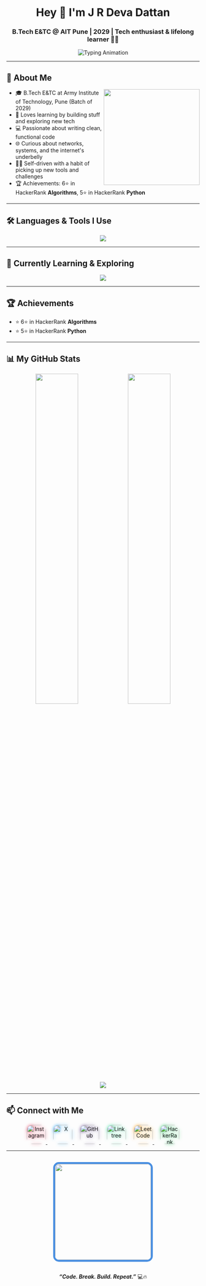 <!-- README.md -->
<h1 align="center">Hey 👋 I'm J R Deva Dattan</h1>
<h3 align="center">B.Tech E&TC @ AIT Pune | 2029 | Tech enthusiast & lifelong learner 🚀✨</h3>

<p align="center">
  <img src="https://readme-typing-svg.demolab.com?font=Fira+Code&size=24&pause=1000&center=true&vCenter=true&width=600&lines=Hi%2C+I'm+J+R+Deva+Dattan+%F0%9F%91%8B;Builder+%7C+Learner+%7C+Explorer+%F0%9F%9A%80;Python%2C+C%2B%2B%2C+Linux+Lover+%F0%9F%90%A7;Currently+learning+Java%2C+Fullstack+%F0%9F%96%A5%EF%B8%8F;Follow+my+tech+journey+%F0%9F%94%8E" alt="Typing Animation" />
</p>

---

## 🧠 About Me

<img align="right" src="https://media.giphy.com/media/L1R1tvI9svkIWwpVYr/giphy.gif" width="250"/>

- 🎓 B.Tech E&TC at Army Institute of Technology, Pune (Batch of 2029)
- 🔧 Loves learning by building stuff and exploring new tech
- 💻 Passionate about writing clean, functional code
- 🌐 Curious about networks, systems, and the internet's underbelly
- 🧑‍💻 Self-driven with a habit of picking up new tools and challenges
- 🏆 Achievements: 6⭐ in HackerRank **Algorithms**, 5⭐ in HackerRank **Python**

---

## 🛠️ Languages & Tools I Use

<p align="center">
  <img src="https://skillicons.dev/icons?i=python,cpp,html,css,js,bootstrap,tailwind,linux,vscode,git,github" />
</p>

---

## 🌱 Currently Learning & Exploring

<p align="center">
  <img src="https://skillicons.dev/icons?i=java,react,nodejs,mongodb,docker,netlify" />
</p>

---

## 🏆 Achievements

- ⭐ 6⭐ in HackerRank **Algorithms**
- ⭐ 5⭐ in HackerRank **Python**

---

## 📊 My GitHub Stats

<p align="center">
  <img src="https://github-readme-stats.vercel.app/api?username=jrdevadattan&show_icons=true&theme=tokyonight&hide_border=true&border_radius=10&custom_title=My%20GitHub%20Stats" width="47%"/>
  <img src="https://github-readme-stats.vercel.app/api/top-langs/?username=jrdevadattan&layout=compact&theme=tokyonight&hide_border=true&border_radius=10" width="47%"/>
</p>

<p align="center">
  <img src="https://github-readme-activity-graph.vercel.app/graph?username=jrdevadattan&theme=react-dark&hide_border=true&radius=10" />
</p>

---

## 📫 Connect with Me

<p align="center">
<a href="https://www.instagram.com/jrdevadattan" target="_blank" rel="noopener">
  <img src="https://img.shields.io/badge/Instagram-%23E4405F?style=for-the-badge&logo=instagram&logoColor=white" alt="Instagram" height="50" style="border-radius: 16px; filter: drop-shadow(0 0 4px #E4405F);" />
</a>
&nbsp;&nbsp;&nbsp;
<a href="https://x.com/jrdevadattan" target="_blank" rel="noopener">
  <img src="https://img.shields.io/badge/X-%23000000?style=for-the-badge&logo=x&logoColor=white" alt="X" height="50" style="border-radius: 16px; filter: drop-shadow(0 0 4px #1DA1F2);" />
</a>
&nbsp;&nbsp;&nbsp;
<a href="https://github.com/jrdevadattan/jrdevadattan" target="_blank" rel="noopener">
  <img src="https://img.shields.io/badge/GitHub-%23181717?style=for-the-badge&logo=github&logoColor=white" alt="GitHub" height="50" style="border-radius: 16px; filter: drop-shadow(0 0 4px #6e5494);" />
</a>
&nbsp;&nbsp;&nbsp;
<a href="https://linktr.ee/jrdevadattan" target="_blank" rel="noopener">
  <img src="https://img.shields.io/badge/Linktree-%2339E09B?style=for-the-badge&logo=linktree&logoColor=white" alt="Linktree" height="50" style="border-radius: 16px; filter: drop-shadow(0 0 4px #39E09B);" />
</a>
&nbsp;&nbsp;&nbsp;
<a href="https://leetcode.com/u/jrdevadattan/" target="_blank" rel="noopener">
  <img src="https://img.shields.io/badge/LeetCode-FFA116?style=for-the-badge&logo=leetcode&logoColor=white" alt="LeetCode" height="50" style="border-radius: 16px; filter: drop-shadow(0 0 4px #FFA116);" />
</a>
&nbsp;&nbsp;&nbsp;
<a href="https://www.hackerrank.com/profile/jrdevadattan" target="_blank" rel="noopener">
  <img src="https://img.shields.io/badge/HackerRank-2EC866?style=for-the-badge&logo=hackerrank&logoColor=white" alt="HackerRank" height="50" style="border-radius: 16px; filter: drop-shadow(0 0 4px #2EC866);" />
</a>
</p>

---

<p align="center">
  <img src="https://media.giphy.com/media/qgQUggAC3Pfv687qPC/giphy.gif" width="250" style="border: 5px solid #4A90E2; border-radius: 15px; margin: 15px 0;" />
</p>

<p align="center">
  <b><i>“Code. Break. Build. Repeat.”</i></b> 💻🔥
</p>
